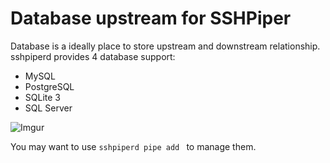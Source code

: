 # Database upstream for SSHPiper

Database is a ideally place to store upstream and downstream relationship. sshpiperd provides 4 database support:

 * MySQL
 * PostgreSQL
 * SQLite 3
 * SQL Server
 
![Imgur](https://i.imgur.com/lxdIK3K.png)

You may want to use `sshpiperd pipe add ` to manage them.
